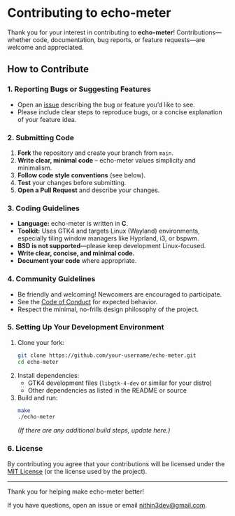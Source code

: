 # Contributing to echo-meter

Thank you for your interest in contributing to **echo-meter**! Contributions—whether code, documentation, bug reports, or feature requests—are welcome and appreciated.

## How to Contribute

### 1. Reporting Bugs or Suggesting Features

- Open an [issue](https://github.com/Nithin-3/echo-meter/issues) describing the bug or feature you’d like to see.
- Please include clear steps to reproduce bugs, or a concise explanation of your feature idea.

### 2. Submitting Code

1. **Fork** the repository and create your branch from `main`.
2. **Write clear, minimal code** – echo-meter values simplicity and minimalism.
3. **Follow code style conventions** (see below).
4. **Test** your changes before submitting.
5. **Open a Pull Request** and describe your changes.

### 3. Coding Guidelines

- **Language:** echo-meter is written in **C**.
- **Toolkit:** Uses GTK4 and targets Linux (Wayland) environments, especially tiling window managers like Hyprland, i3, or bspwm.
- **BSD is not supported**—please keep development Linux-focused.
- **Write clear, concise, and minimal code.**
- **Document your code** where appropriate.

### 4. Community Guidelines

- Be friendly and welcoming! Newcomers are encouraged to participate.
- See the [Code of Conduct](./CODE_OF_CONDUCT.md) for expected behavior.
- Respect the minimal, no-frills design philosophy of the project.

### 5. Setting Up Your Development Environment

1. Clone your fork:
   ```sh
   git clone https://github.com/your-username/echo-meter.git
   cd echo-meter
   ```
2. Install dependencies:
   - GTK4 development files (`libgtk-4-dev` or similar for your distro)
   - Other dependencies as listed in the README or source
3. Build and run:
   ```sh
   make
   ./echo-meter
   ```
   *(If there are any additional build steps, update here.)*

### 6. License

By contributing you agree that your contributions will be licensed under the [MIT License](./LICENSE) (or the license used by the project).

---

Thank you for helping make echo-meter better!

If you have questions, open an issue or email [nithin3dev@gmail.com](mailto:nithin3dev@gmail.com).

